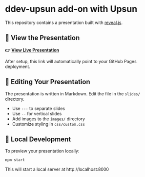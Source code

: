 # ddev-upsun add-on with Upsun

This repository contains a presentation built with [reveal.js](https://revealjs.com/).


## 🎯 View the Presentation

**👉 [View Live Presentation](https://rfay.github.io/presentation-ddev-upsun/)**

After setup, this link will automatically point to your GitHub Pages deployment.

## 📝 Editing Your Presentation

The presentation is written in Markdown. Edit the file in the `slides/` directory.

- Use `---` to separate slides
- Use `--` for vertical slides
- Add images to the `images/` directory
- Customize styling in `css/custom.css`

## 🧪 Local Development

To preview your presentation locally:

```bash
npm start
```

This will start a local server at http://localhost:8000

